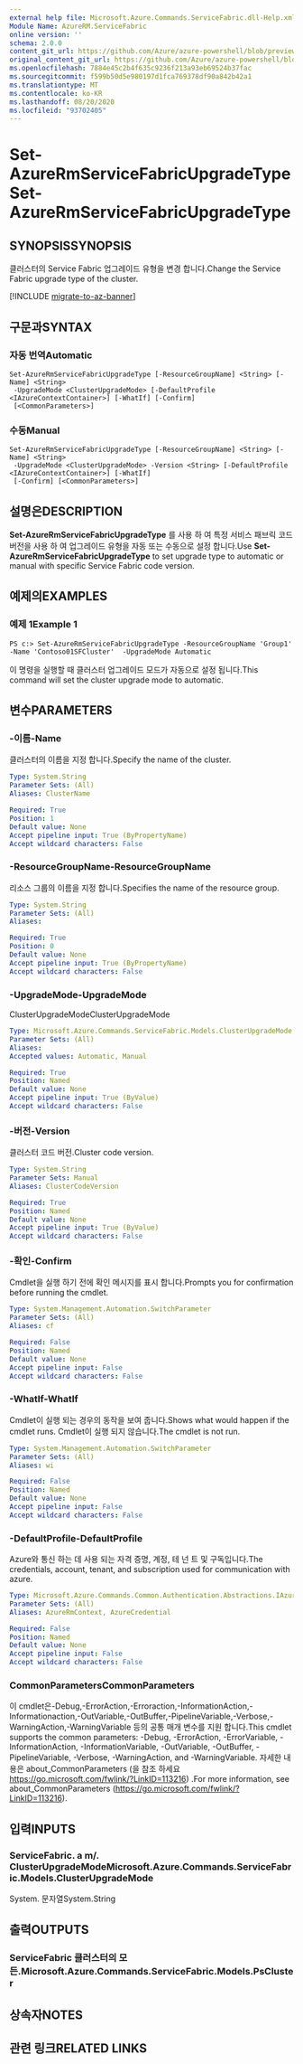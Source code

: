 ```yaml
---
external help file: Microsoft.Azure.Commands.ServiceFabric.dll-Help.xml
Module Name: AzureRM.ServiceFabric
online version: ''
schema: 2.0.0
content_git_url: https://github.com/Azure/azure-powershell/blob/preview/src/ResourceManager/ServiceFabric/Commands.ServiceFabric/help/Set-AzureRmServiceFabricUpgradeType.md
original_content_git_url: https://github.com/Azure/azure-powershell/blob/preview/src/ResourceManager/ServiceFabric/Commands.ServiceFabric/help/Set-AzureRmServiceFabricUpgradeType.md
ms.openlocfilehash: 7884e45c2b4f635c9236f213a93eb69524b37fac
ms.sourcegitcommit: f599b50d5e980197d1fca769378df90a842b42a1
ms.translationtype: MT
ms.contentlocale: ko-KR
ms.lasthandoff: 08/20/2020
ms.locfileid: "93702405"
---
```

# <span data-ttu-id="f4305-101">Set-AzureRmServiceFabricUpgradeType</span><span class="sxs-lookup"><span data-stu-id="f4305-101">Set-AzureRmServiceFabricUpgradeType</span></span>

## <span data-ttu-id="f4305-102">SYNOPSIS</span><span class="sxs-lookup"><span data-stu-id="f4305-102">SYNOPSIS</span></span>
<span data-ttu-id="f4305-103">클러스터의 Service Fabric 업그레이드 유형을 변경 합니다.</span><span class="sxs-lookup"><span data-stu-id="f4305-103">Change the Service Fabric upgrade type of the cluster.</span></span>

[!INCLUDE [migrate-to-az-banner](../../includes/migrate-to-az-banner.md)]

## <span data-ttu-id="f4305-104">구문과</span><span class="sxs-lookup"><span data-stu-id="f4305-104">SYNTAX</span></span>

### <span data-ttu-id="f4305-105">자동 번역</span><span class="sxs-lookup"><span data-stu-id="f4305-105">Automatic</span></span>
```
Set-AzureRmServiceFabricUpgradeType [-ResourceGroupName] <String> [-Name] <String>
 -UpgradeMode <ClusterUpgradeMode> [-DefaultProfile <IAzureContextContainer>] [-WhatIf] [-Confirm]
 [<CommonParameters>]
```

### <span data-ttu-id="f4305-106">수동</span><span class="sxs-lookup"><span data-stu-id="f4305-106">Manual</span></span>
```
Set-AzureRmServiceFabricUpgradeType [-ResourceGroupName] <String> [-Name] <String>
 -UpgradeMode <ClusterUpgradeMode> -Version <String> [-DefaultProfile <IAzureContextContainer>] [-WhatIf]
 [-Confirm] [<CommonParameters>]
```

## <span data-ttu-id="f4305-107">설명은</span><span class="sxs-lookup"><span data-stu-id="f4305-107">DESCRIPTION</span></span>
<span data-ttu-id="f4305-108">**Set-AzureRmServiceFabricUpgradeType** 를 사용 하 여 특정 서비스 패브릭 코드 버전을 사용 하 여 업그레이드 유형을 자동 또는 수동으로 설정 합니다.</span><span class="sxs-lookup"><span data-stu-id="f4305-108">Use **Set-AzureRmServiceFabricUpgradeType** to set upgrade type to automatic or manual with specific Service Fabric code version.</span></span>

## <span data-ttu-id="f4305-109">예제의</span><span class="sxs-lookup"><span data-stu-id="f4305-109">EXAMPLES</span></span>

### <span data-ttu-id="f4305-110">예제 1</span><span class="sxs-lookup"><span data-stu-id="f4305-110">Example 1</span></span>
```
PS c:> Set-AzureRmServiceFabricUpgradeType -ResourceGroupName 'Group1' -Name 'Contoso01SFCluster'  -UpgradeMode Automatic
```

<span data-ttu-id="f4305-111">이 명령을 실행할 때 클러스터 업그레이드 모드가 자동으로 설정 됩니다.</span><span class="sxs-lookup"><span data-stu-id="f4305-111">This command will set the cluster upgrade mode to automatic.</span></span>

## <span data-ttu-id="f4305-112">변수</span><span class="sxs-lookup"><span data-stu-id="f4305-112">PARAMETERS</span></span>

### <span data-ttu-id="f4305-113">-이름</span><span class="sxs-lookup"><span data-stu-id="f4305-113">-Name</span></span>
<span data-ttu-id="f4305-114">클러스터의 이름을 지정 합니다.</span><span class="sxs-lookup"><span data-stu-id="f4305-114">Specify the name of the cluster.</span></span>

```yaml
Type: System.String
Parameter Sets: (All)
Aliases: ClusterName

Required: True
Position: 1
Default value: None
Accept pipeline input: True (ByPropertyName)
Accept wildcard characters: False
```

### <span data-ttu-id="f4305-115">-ResourceGroupName</span><span class="sxs-lookup"><span data-stu-id="f4305-115">-ResourceGroupName</span></span>
<span data-ttu-id="f4305-116">리소스 그룹의 이름을 지정 합니다.</span><span class="sxs-lookup"><span data-stu-id="f4305-116">Specifies the name of the resource group.</span></span>

```yaml
Type: System.String
Parameter Sets: (All)
Aliases: 

Required: True
Position: 0
Default value: None
Accept pipeline input: True (ByPropertyName)
Accept wildcard characters: False
```

### <span data-ttu-id="f4305-117">-UpgradeMode</span><span class="sxs-lookup"><span data-stu-id="f4305-117">-UpgradeMode</span></span>
<span data-ttu-id="f4305-118">ClusterUpgradeMode</span><span class="sxs-lookup"><span data-stu-id="f4305-118">ClusterUpgradeMode</span></span>

```yaml
Type: Microsoft.Azure.Commands.ServiceFabric.Models.ClusterUpgradeMode
Parameter Sets: (All)
Aliases: 
Accepted values: Automatic, Manual

Required: True
Position: Named
Default value: None
Accept pipeline input: True (ByValue)
Accept wildcard characters: False
```

### <span data-ttu-id="f4305-119">-버전</span><span class="sxs-lookup"><span data-stu-id="f4305-119">-Version</span></span>
<span data-ttu-id="f4305-120">클러스터 코드 버전.</span><span class="sxs-lookup"><span data-stu-id="f4305-120">Cluster code version.</span></span>

```yaml
Type: System.String
Parameter Sets: Manual
Aliases: ClusterCodeVersion

Required: True
Position: Named
Default value: None
Accept pipeline input: True (ByValue)
Accept wildcard characters: False
```

### <span data-ttu-id="f4305-121">-확인</span><span class="sxs-lookup"><span data-stu-id="f4305-121">-Confirm</span></span>
<span data-ttu-id="f4305-122">Cmdlet을 실행 하기 전에 확인 메시지를 표시 합니다.</span><span class="sxs-lookup"><span data-stu-id="f4305-122">Prompts you for confirmation before running the cmdlet.</span></span>

```yaml
Type: System.Management.Automation.SwitchParameter
Parameter Sets: (All)
Aliases: cf

Required: False
Position: Named
Default value: None
Accept pipeline input: False
Accept wildcard characters: False
```

### <span data-ttu-id="f4305-123">-WhatIf</span><span class="sxs-lookup"><span data-stu-id="f4305-123">-WhatIf</span></span>
<span data-ttu-id="f4305-124">Cmdlet이 실행 되는 경우의 동작을 보여 줍니다.</span><span class="sxs-lookup"><span data-stu-id="f4305-124">Shows what would happen if the cmdlet runs.</span></span> <span data-ttu-id="f4305-125">Cmdlet이 실행 되지 않습니다.</span><span class="sxs-lookup"><span data-stu-id="f4305-125">The cmdlet is not run.</span></span>

```yaml
Type: System.Management.Automation.SwitchParameter
Parameter Sets: (All)
Aliases: wi

Required: False
Position: Named
Default value: None
Accept pipeline input: False
Accept wildcard characters: False
```

### <span data-ttu-id="f4305-126">-DefaultProfile</span><span class="sxs-lookup"><span data-stu-id="f4305-126">-DefaultProfile</span></span>
<span data-ttu-id="f4305-127">Azure와 통신 하는 데 사용 되는 자격 증명, 계정, 테 넌 트 및 구독입니다.</span><span class="sxs-lookup"><span data-stu-id="f4305-127">The credentials, account, tenant, and subscription used for communication with azure.</span></span>

```yaml
Type: Microsoft.Azure.Commands.Common.Authentication.Abstractions.IAzureContextContainer
Parameter Sets: (All)
Aliases: AzureRmContext, AzureCredential

Required: False
Position: Named
Default value: None
Accept pipeline input: False
Accept wildcard characters: False
```

### <span data-ttu-id="f4305-128">CommonParameters</span><span class="sxs-lookup"><span data-stu-id="f4305-128">CommonParameters</span></span>
<span data-ttu-id="f4305-129">이 cmdlet은-Debug,-ErrorAction,-Erroraction,-InformationAction,-Informationaction,-OutVariable,-OutBuffer,-PipelineVariable,-Verbose,-WarningAction,-WarningVariable 등의 공통 매개 변수를 지원 합니다.</span><span class="sxs-lookup"><span data-stu-id="f4305-129">This cmdlet supports the common parameters: -Debug, -ErrorAction, -ErrorVariable, -InformationAction, -InformationVariable, -OutVariable, -OutBuffer, -PipelineVariable, -Verbose, -WarningAction, and -WarningVariable.</span></span> <span data-ttu-id="f4305-130">자세한 내용은 about_CommonParameters (을 참조 하세요 https://go.microsoft.com/fwlink/?LinkID=113216) .</span><span class="sxs-lookup"><span data-stu-id="f4305-130">For more information, see about_CommonParameters (https://go.microsoft.com/fwlink/?LinkID=113216).</span></span>

## <span data-ttu-id="f4305-131">입력</span><span class="sxs-lookup"><span data-stu-id="f4305-131">INPUTS</span></span>

### <span data-ttu-id="f4305-132">ServiceFabric. a m/. ClusterUpgradeMode</span><span class="sxs-lookup"><span data-stu-id="f4305-132">Microsoft.Azure.Commands.ServiceFabric.Models.ClusterUpgradeMode</span></span>
<span data-ttu-id="f4305-133">System. 문자열</span><span class="sxs-lookup"><span data-stu-id="f4305-133">System.String</span></span>

## <span data-ttu-id="f4305-134">출력</span><span class="sxs-lookup"><span data-stu-id="f4305-134">OUTPUTS</span></span>

### <span data-ttu-id="f4305-135">ServiceFabric 클러스터의 모든.</span><span class="sxs-lookup"><span data-stu-id="f4305-135">Microsoft.Azure.Commands.ServiceFabric.Models.PsCluster</span></span>

## <span data-ttu-id="f4305-136">상속자</span><span class="sxs-lookup"><span data-stu-id="f4305-136">NOTES</span></span>

## <span data-ttu-id="f4305-137">관련 링크</span><span class="sxs-lookup"><span data-stu-id="f4305-137">RELATED LINKS</span></span>

